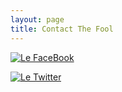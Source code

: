 ```yaml
---
layout: page
title: Contact The Fool
---
```

 [![Le FaceBook](https://facebookbrand.com/wp-content/themes/fb-branding/prj-fb-branding/assets/images/fb-art.png)](https://www.facebook.com/profile.php?id=100001231718401)

[![Le Twitter](https://upload.wikimedia.org/wikipedia/en/thumb/9/9f/Twitter_bird_logo_2012.svg/1259px-Twitter_bird_logo_2012.svg.png)](https://twitter.com/wtfjoze)
